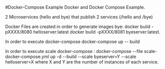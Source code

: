#Docker-Compose Example
Docker and Docker Compose Example.

2 Microservices (hello and bye) that publish 2 services (/hello and /bye)

Docker Files are created in order to generate images bye:
docker build -pXXXX/8080 helloserver:latest
docker build -pXXXX/8081 byeserver:latest.

In order to execute docker-compose 
docker-compose up -- build

In order to execute scale docker-compose :
docker-compose --file scale-docker-compose.yml up -d --build --scale byeserver=Y --scale helloserver=X
where X and Y are the number of instances of each service.
